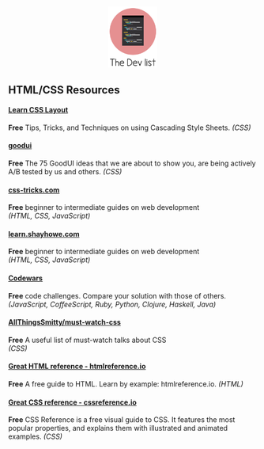 <div style='text-align: center;'>
<img style="width:20%;" src="devlistlogo.png">
</div>

## HTML/CSS Resources
#### [Learn CSS Layout](http://learnlayout.com/)
**Free** Tips, Tricks, and Techniques on using Cascading Style Sheets. 
*(CSS)*

#### [goodui](http://www.goodui.org/)
**Free** The 75 GoodUI ideas that we are about to show you, are being actively A/B tested by us and others. 
*(CSS)*

#### [css-tricks.com](https://css-tricks.com/)
**Free** beginner to intermediate guides on web development  
*(HTML, CSS, JavaScript)*

#### [learn.shayhowe.com](http://learn.shayhowe.com/)
**Free** beginner to intermediate guides on web development  
*(HTML, CSS, JavaScript)*
#### [Codewars](http://www.codewars.com/)
**Free** code challenges. Compare your solution with those of others.  
*(JavaScript, CoffeeScript, Ruby, Python, Clojure, Haskell, Java)*


#### [AllThingsSmitty/must-watch-css](https://github.com/AllThingsSmitty/must-watch-css)
**Free** A useful list of must-watch talks about CSS  
*(CSS)*
#### [Great HTML reference - htmlreference.io](http://htmlreference.io/)
**Free** A free guide to HTML. Learn by example: htmlreference.io.
*(HTML)*
#### [Great CSS reference - cssreference.io](http://cssreference.io/)
**Free** CSS Reference is a free visual guide to CSS. It features the most popular properties, and explains them with illustrated and animated examples.
*(CSS)*